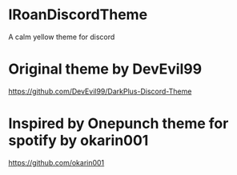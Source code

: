 # IRoanDiscordTheme
A calm yellow theme for discord

# Original theme by DevEvil99
https://github.com/DevEvil99/DarkPlus-Discord-Theme

# Inspired by Onepunch theme for spotify by okarin001
https://github.com/okarin001
